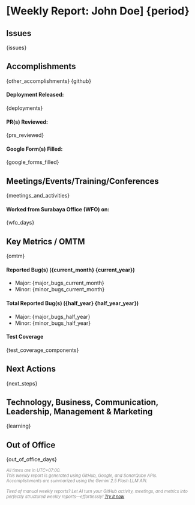 # [Weekly Report: John Doe] {period}

## **Issues**

{issues}

## **Accomplishments**

{other_accomplishments}
{github}

#### **Deployment Released:**

{deployments}

#### **PR(s) Reviewed:**

{prs_reviewed}

#### **Google Form(s) Filled:**

{google_forms_filled}

## **Meetings/Events/Training/Conferences**

{meetings_and_activities}

#### **Worked from Surabaya Office (WFO) on:**

{wfo_days}

## **Key Metrics / OMTM**

{omtm}

#### **Reported Bug(s) ({current_month} {current_year})**

* Major: {major_bugs_current_month}
* Minor: {minor_bugs_current_month}

#### **Total Reported Bug(s) ({half_year} {half_year_year})**

* Major: {major_bugs_half_year}
* Minor: {minor_bugs_half_year}

#### **Test Coverage**

{test_coverage_components}

## **Next Actions**

{next_steps}

## **Technology, Business, Communication, Leadership, Management & Marketing**

{learning}

## **Out of Office**

{out_of_office_days}

<p style="font-size: 0.8em; color: #888; font-style: italic;">
    All times are in UTC+07:00.<br>
    This weekly report is generated using GitHub, Google, and SonarQube APIs.<br>
    Accomplishments are summarized using the Gemini 2.5 Flash LLM API.<br>
    <br>
    Tired of manual weekly reports? Let AI turn your GitHub activity, meetings, and metrics into perfectly structured weekly reports—effortlessly! <a href="https://github.com/luvnyen/gdp-labs-weekly-report-generator">Try it now</a>
</p>